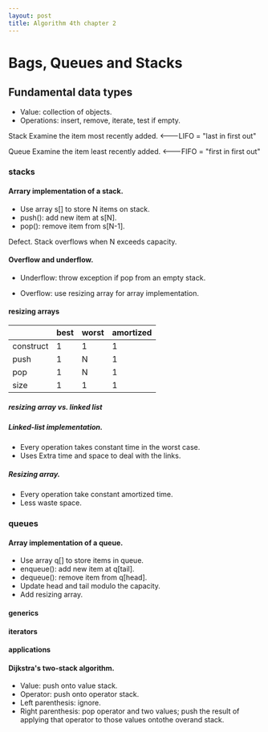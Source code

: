 ```yaml
---
layout: post
title: Algorithm 4th chapter 2
---
```


Bags, Queues and Stacks
=======================

Fundamental data types
----------------------

* Value: collection of objects.
* Operations: insert, remove, iterate, test if empty.

Stack Examine the item most recently added. <---LIFO = "last in first out"

Queue Examine the item least recently added. <---FIFO = "first in first out"

### stacks

#### Arrary implementation of a stack.

* Use array s[] to store N items on stack.
* push(): add new item at s[N].
* pop(): remove item from s[N-1].

Defect. Stack overflows when N exceeds capacity.

#### Overflow and underflow.

* Underflow: throw exception if pop from an empty stack.

* Overflow: use resizing array for array implementation.

#### resizing arrays

 |           |    best    | worst | amortized |
 |-----------|------------|-------|-----------|
 |construct  |      1     |   1   |     1     |
 |push       |      1     |   N   |     1     | 
 |pop        |      1     |   N   |     1     |
 |size       |      1     |   1   |     1     |

##### resizing array vs. linked list

##### Linked-list implementation.
* Every operation takes constant time in the worst case.
* Uses Extra time and space to deal with the links.

##### Resizing array.
* Every operation take constant amortized time.
* Less waste space.

### queues

#### Array implementation of a queue.

* Use array q[] to store items in queue.
* enqueue(): add new item at q[tail].
* dequeue(): remove item from q[head].
* Update head and tail modulo the capacity.
* Add resizing array.

#### generics

#### iterators

#### applications

#### Dijkstra's two-stack algorithm.

* Value: push onto value stack.
* Operator: push onto operator stack.
* Left parenthesis: ignore.
* Right parenthesis: pop operator and two values; push the result of applying that operator to those values ontothe overand stack.
